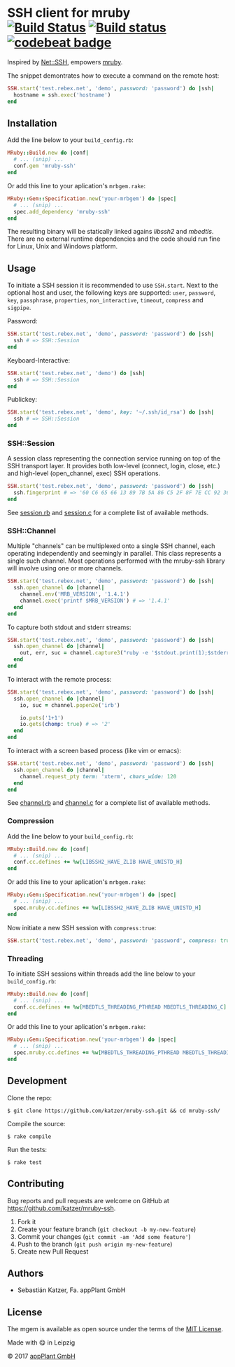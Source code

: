 # SSH client for mruby <br> [![Build Status](https://travis-ci.com/katzer/mruby-ssh.svg?branch=master)](https://travis-ci.com/katzer/mruby-ssh) [![Build status](https://ci.appveyor.com/api/projects/status/bkd5aem5ap1n22cs/branch/master?svg=true)](https://ci.appveyor.com/project/katzer/mruby-ssh/branch/master) [![codebeat badge](https://codebeat.co/badges/b7257079-893a-480e-b658-80d79419d429)](https://codebeat.co/projects/github-com-katzer-mruby-ssh-master)

Inspired by [Net::SSH][net_ssh], empowers [mruby][mruby].

The snippet demontrates how to execute a command on the remote host:

```ruby
SSH.start('test.rebex.net', 'demo', password: 'password') do |ssh|
  hostname = ssh.exec('hostname')
end
```

## Installation

Add the line below to your `build_config.rb`:

```ruby
MRuby::Build.new do |conf|
  # ... (snip) ...
  conf.gem 'mruby-ssh'
end
```

Or add this line to your aplication's `mrbgem.rake`:

```ruby
MRuby::Gem::Specification.new('your-mrbgem') do |spec|
  # ... (snip) ...
  spec.add_dependency 'mruby-ssh'
end
```

The resulting binary will be statically linked agains _libssh2_ and _mbedtls_. There are no external runtime dependencies and the code should run fine for Linux, Unix and Windows platform.

## Usage

To initiate a SSH session it is recommended to use `SSH.start`. Next to the optional host and user, the following keys are supported: `user`, `password`, `key`, `passphrase`, `properties`, `non_interactive`, `timeout`, `compress` and `sigpipe`.

Password:

```ruby
SSH.start('test.rebex.net', 'demo', password: 'password') do |ssh|
  ssh # => SSH::Session
end
```

Keyboard-Interactive:

```ruby
SSH.start('test.rebex.net', 'demo') do |ssh|
  ssh # => SSH::Session
end
```

Publickey:

```ruby
SSH.start('test.rebex.net', 'demo', key: '~/.ssh/id_rsa') do |ssh|
  ssh # => SSH::Session
end
```

### SSH::Session

A session class representing the connection service running on top of the SSH transport layer. It provides both low-level (connect, login, close, etc.) and high-level (open_channel, exec) SSH operations.

```ruby
SSH.start('test.rebex.net', 'demo', password: 'password') do |ssh|
  ssh.fingerprint # => '60 C6 65 66 13 89 7B 5A 86 C5 2F 8F 7E CC 92 36 10 3B 3E 42'
end
```

See [session.rb](mrblib/session.rb) and [session.c](src/session.c) for a complete list of available methods.

### SSH::Channel

Multiple "channels" can be multiplexed onto a single SSH channel, each operating independently and seemingly in parallel. This class represents a single such channel. Most operations performed with the mruby-ssh library will involve using one or more channels.

```ruby
SSH.start('test.rebex.net', 'demo', password: 'password') do |ssh|
  ssh.open_channel do |channel|
    channel.env('MRB_VERSION', '1.4.1')
    channel.exec('printf $MRB_VERSION') # => '1.4.1'
  end
end
```

To capture both stdout and stderr streams:

```ruby
SSH.start('test.rebex.net', 'demo', password: 'password') do |ssh|
  ssh.open_channel do |channel|
    out, err, suc = channel.capture3("ruby -e '$stdout.print(1);$stderr.print(2)'")
  end
end
```

To interact with the remote process:

```ruby
SSH.start('test.rebex.net', 'demo', password: 'password') do |ssh|
  ssh.open_channel do |channel|
    io, suc = channel.popen2e('irb')

    io.puts('1+1')
    io.gets(chomp: true) # => '2'
  end
end
```

To interact with a screen based process (like vim or emacs):

```ruby
SSH.start('test.rebex.net', 'demo', password: 'password') do |ssh|
  ssh.open_channel do |channel|
    channel.request_pty term: 'xterm', chars_wide: 120
  end
end
```

See [channel.rb](mrblib/channel.rb) and [channel.c](src/channel.c) for a complete list of available methods.

### Compression

Add the line below to your `build_config.rb`:

```ruby
MRuby::Build.new do |conf|
  # ... (snip) ...
  conf.cc.defines += %w[LIBSSH2_HAVE_ZLIB HAVE_UNISTD_H]
end
```

Or add this line to your aplication's `mrbgem.rake`:

```ruby
MRuby::Gem::Specification.new('your-mrbgem') do |spec|
  # ... (snip) ...
  spec.mruby.cc.defines += %w[LIBSSH2_HAVE_ZLIB HAVE_UNISTD_H]
end
```

Now initiate a new SSH session with `compress:true`:

```ruby
SSH.start('test.rebex.net', 'demo', password: 'password', compress: true)
```

### Threading

To initiate SSH sessions within threads add the line below to your `build_config.rb`:

```ruby
MRuby::Build.new do |conf|
  # ... (snip) ...
  conf.cc.defines += %w[MBEDTLS_THREADING_PTHREAD MBEDTLS_THREADING_C]
end
```

Or add this line to your aplication's `mrbgem.rake`:

```ruby
MRuby::Gem::Specification.new('your-mrbgem') do |spec|
  # ... (snip) ...
  spec.mruby.cc.defines += %w[MBEDTLS_THREADING_PTHREAD MBEDTLS_THREADING_C]
end
```

## Development

Clone the repo:
    
    $ git clone https://github.com/katzer/mruby-ssh.git && cd mruby-ssh/

Compile the source:

    $ rake compile

Run the tests:

    $ rake test

## Contributing

Bug reports and pull requests are welcome on GitHub at https://github.com/katzer/mruby-ssh.

1. Fork it
2. Create your feature branch (`git checkout -b my-new-feature`)
3. Commit your changes (`git commit -am 'Add some feature'`)
4. Push to the branch (`git push origin my-new-feature`)
5. Create new Pull Request

## Authors

- Sebastián Katzer, Fa. appPlant GmbH

## License

The mgem is available as open source under the terms of the [MIT License][license].

Made with :yum: in Leipzig

© 2017 [appPlant GmbH][appplant]

[mruby]: https://github.com/mruby/mruby
[net_ssh]: https://github.com/net-ssh/net-ssh
[license]: http://opensource.org/licenses/MIT
[appplant]: www.appplant.de